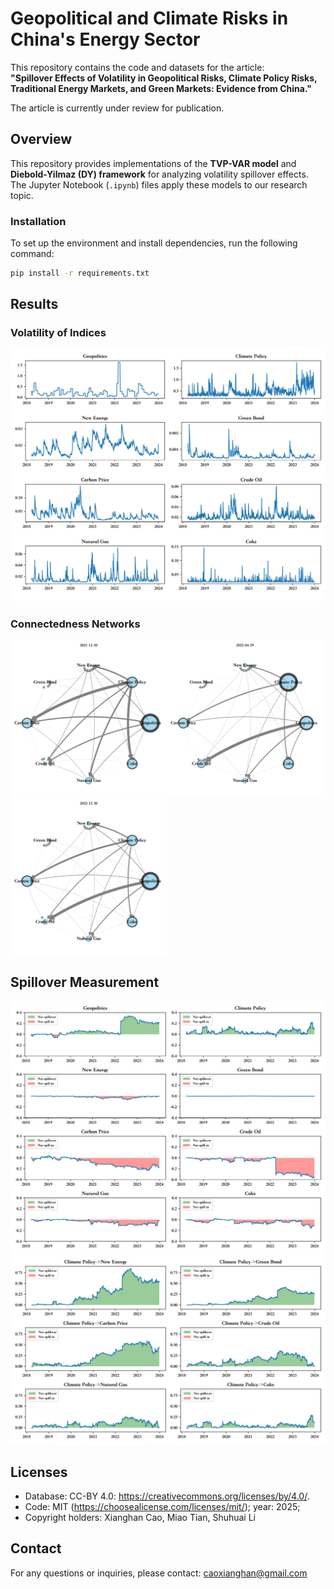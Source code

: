 # **Geopolitical and Climate Risks in China's Energy Sector**  

This repository contains the code and datasets for the article:  
**"Spillover Effects of Volatility in Geopolitical Risks, Climate Policy Risks, Traditional Energy Markets, and Green Markets: Evidence from China."**  

The article is currently under review for publication.

## **Overview**  
This repository provides implementations of the **TVP-VAR model** and **Diebold-Yilmaz (DY) framework** for analyzing volatility spillover effects. The Jupyter Notebook (`.ipynb`) files apply these models to our research topic.

### **Installation**  
To set up the environment and install dependencies, run the following command:  
```bash
pip install -r requirements.txt
```

## Results

### Volatility of Indices
![波动率分布](images/波动率分布.svg)

### Connectedness Networks

<img src='images/俄乌冲突：2021-12-30.svg' width=250><img src='images/俄乌冲突：2022-04-29.svg' width=250><img src='images/俄乌冲突：2022-12-30.svg' width=250>
## Spillover Measurement
![波动净溢出](images/波动净溢出.svg)![波动气候政策](images/波动气候政策.svg)

## Licenses
- Database: CC-BY 4.0: https://creativecommons.org/licenses/by/4.0/. 
- Code: MIT (https://choosealicense.com/licenses/mit/); year: 2025;
- Copyright holders: Xianghan Cao, Miao Tian, Shuhuai Li

## Contact
For any questions or inquiries, please contact: caoxianghan@gmail.com